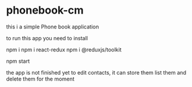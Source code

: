 # phonebook-cm
 
this i a simple Phone book application 

to run this app you need to install 

npm i 
npm i react-redux
npm i @reduxjs/toolkit

npm start 


the app is not finished yet to edit contacts, it can store them list them and delete them for the moment 

